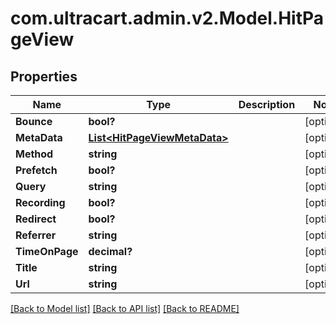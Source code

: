 # com.ultracart.admin.v2.Model.HitPageView
## Properties

Name | Type | Description | Notes
------------ | ------------- | ------------- | -------------
**Bounce** | **bool?** |  | [optional] 
**MetaData** | [**List&lt;HitPageViewMetaData&gt;**](HitPageViewMetaData.md) |  | [optional] 
**Method** | **string** |  | [optional] 
**Prefetch** | **bool?** |  | [optional] 
**Query** | **string** |  | [optional] 
**Recording** | **bool?** |  | [optional] 
**Redirect** | **bool?** |  | [optional] 
**Referrer** | **string** |  | [optional] 
**TimeOnPage** | **decimal?** |  | [optional] 
**Title** | **string** |  | [optional] 
**Url** | **string** |  | [optional] 


[[Back to Model list]](../README.md#documentation-for-models) [[Back to API list]](../README.md#documentation-for-api-endpoints) [[Back to README]](../README.md)

